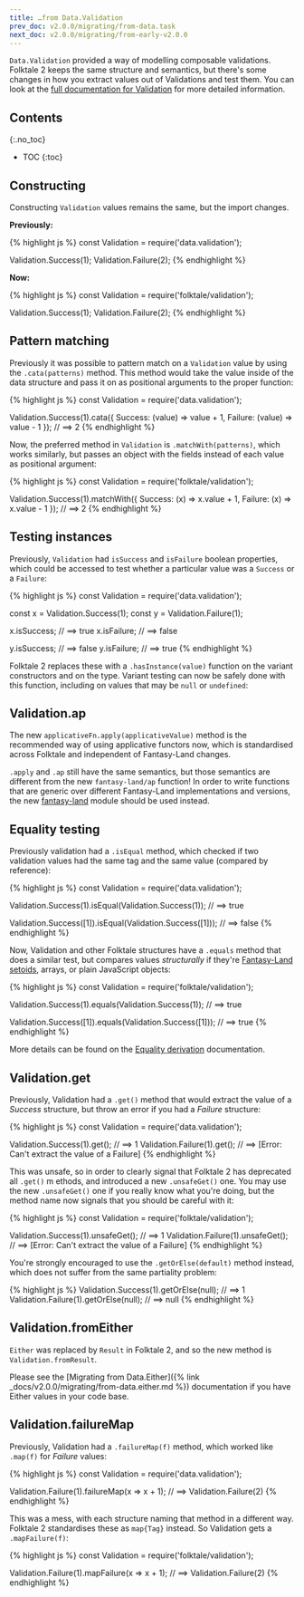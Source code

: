 ```yaml
---
title: …from Data.Validation
prev_doc: v2.0.0/migrating/from-data.task
next_doc: v2.0.0/migrating/from-early-v2.0.0
---
```


`Data.Validation` provided a way of modelling composable validations. Folktale 2 keeps the same structure and semantics, but there's some changes in how you extract values out of Validations and test them. You can look at the [full documentation for Validation](/api/v2.0.0/en/folktale.validation.html) for more detailed information.


## Contents
{:.no_toc}

* TOC
{:toc}


## Constructing

Constructing `Validation` values remains the same, but the import changes.

**Previously:**

{% highlight js %}
const Validation = require('data.validation');

Validation.Success(1);
Validation.Failure(2);
{% endhighlight %}

**Now:**

{% highlight js %}
const Validation = require('folktale/validation');

Validation.Success(1);
Validation.Failure(2);
{% endhighlight %}


## Pattern matching

Previously it was possible to pattern match on a `Validation` value by using the `.cata(patterns)` method. This method would take the value inside of the data structure and pass it on as positional arguments to the proper function:

{% highlight js %}
const Validation = require('data.validation');

Validation.Success(1).cata({
  Success: (value) => value + 1,
  Failure: (value) => value - 1
});
// ==> 2
{% endhighlight %}

Now, the preferred method in `Validation` is `.matchWith(patterns)`, which works similarly, but passes an object with the fields instead of each value as positional argument:

{% highlight js %}
const Validation = require('folktale/validation');

Validation.Success(1).matchWith({
  Success: (x) => x.value + 1,
  Failure: (x) => x.value - 1
});
// ==> 2
{% endhighlight %}


## Testing instances

Previously, `Validation` had `isSuccess` and `isFailure` boolean properties, which could be accessed to test whether a particular value was a `Success` or a `Failure`:

{% highlight js %}
const Validation = require('data.validation');

const x = Validation.Success(1);
const y = Validation.Failure(1);

x.isSuccess;      // ==> true
x.isFailure;      // ==> false

y.isSuccess;      // ==> false
y.isFailure;      // ==> true
{% endhighlight %}


Folktale 2 replaces these with a `.hasInstance(value)` function on the variant constructors and on the type. Variant testing can now be safely done with this function, including on values that may be `null` or `undefined`:


## Validation.ap

The new `applicativeFn.apply(applicativeValue)` method is the recommended way of using applicative functors now, which is standardised across Folktale and independent of Fantasy-Land changes.

`.apply` and `.ap` still have the same semantics, but those semantics are different from the new `fantasy-land/ap` function! In order to write functions that are generic over different Fantasy-Land implementations and versions, the new [fantasy-land](/api/v2.0.0/en/folktale.fantasy-land.html) module should be used instead.


## Equality testing

Previously validation had a `.isEqual` method, which checked if two validation values had the same tag and the same value (compared by reference):

{% highlight js %}
const Validation = require('data.validation');

Validation.Success(1).isEqual(Validation.Success(1));
// ==> true

Validation.Success([1]).isEqual(Validation.Success([1]));
// ==> false
{% endhighlight %}


Now, Validation and other Folktale structures have a `.equals` method that does a similar test, but compares values *structurally* if they're [Fantasy-Land setoids](https://github.com/fantasyland/fantasy-land#setoid), arrays, or plain JavaScript objects:

{% highlight js %}
const Validation = require('folktale/validation');

Validation.Success(1).equals(Validation.Success(1));
// ==> true

Validation.Success([1]).equals(Validation.Success([1]));
// ==> true
{% endhighlight %}


More details can be found on the [Equality derivation](/api/v2.0.0/en/folktale.adt.union.derivations.equality.equality.html) documentation.


## Validation.get

Previously, Validation had a `.get()` method that would extract the value of a *Success* structure, but throw an error if you had a *Failure* structure:

{% highlight js %}
const Validation = require('data.validation');

Validation.Success(1).get();    // ==> 1
Validation.Failure(1).get();    // ==> [Error: Can't extract the value of a Failure]
{% endhighlight %}

This was unsafe, so in order to clearly signal that Folktale 2 has deprecated all `.get()` m ethods, and introduced a new `.unsafeGet()` one. You may use the new `.unsafeGet()` one if you really know what you're doing, but the method name now signals that you should be careful with it:

{% highlight js %}
const Validation = require('folktale/validation');

Validation.Success(1).unsafeGet();    // ==> 1
Validation.Failure(1).unsafeGet();    // ==> [Error: Can't extract the value of a Failure]
{% endhighlight %}

You're strongly encouraged to use the `.getOrElse(default)` method instead, which does not suffer from the same partiality problem:

{% highlight js %}
Validation.Success(1).getOrElse(null);    // ==> 1
Validation.Failure(1).getOrElse(null);    // ==> null
{% endhighlight %}


## Validation.fromEither

`Either` was replaced by `Result` in Folktale 2, and so the new method is `Validation.fromResult`.

Please see the [Migrating from Data.Either]({% link _docs/v2.0.0/migrating/from-data.either.md %}) documentation if you have Either values in your code base.


## Validation.failureMap

Previously, Validation had a `.failureMap(f)` method, which worked like `.map(f)` for *Failure* values:

{% highlight js %}
const Validation = require('data.validation');

Validation.Failure(1).failureMap(x => x + 1);
// ==> Validation.Failure(2)
{% endhighlight %}

This was a mess, with each structure naming that method in a different way. Folktale 2 standardises these as `map{Tag}` instead. So Validation gets a `.mapFailure(f)`:

{% highlight js %}
const Validation = require('folktale/validation');

Validation.Failure(1).mapFailure(x => x + 1);
// ==> Validation.Failure(2)
{% endhighlight %}
